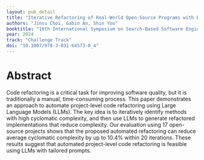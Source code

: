 ```yaml
---
layout: pub_detail
title: "Iterative Refactoring of Real-World Open-Source Programs with Large Language Models"
authors: "Jinsu Choi, Gabin An, Shin Yoo"
booktitle: "16th International Symposium on Search-Based Software Engineering (SSBSE'24)"
year: 2024
track: "Challenge Track"
doi: "10.1007/978-3-031-64573-0_4"
---
```


# Abstract

Code refactoring is a critical task for improving software quality, but it is traditionally a manual, time-consuming process. This paper demonstrates an approach to automate project-level code refactoring using Large Language Models (LLMs). The key idea is to iteratively identify methods with high cyclomatic complexity, and then use LLMs to generate refactored implementations that reduce complexity. Our evaluation using 17 open-source projects shows that the proposed automated refactoring can reduce average cyclomatic complexity by up to 10.4% within 20 iterations. These results suggest that automated project-level code refactoring is feasible using LLMs with tailored prompts.

